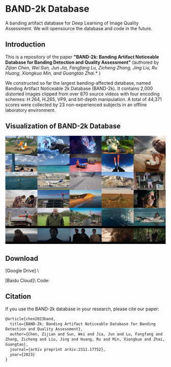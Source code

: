 # BAND-2k Database
A banding artifact database for Deep Learning of Image Quality Assessment. We will opensource the database and code in the future.

## Introduction
This is a repository of the paper **"BAND-2k: Banding Artifact Noticeable Database for Banding Detection and Quality Assessment"** (authored by **Zijian Chen, Wei Sun, Jun Jia, Fangfang Lu, Zicheng Zhang, Jing Liu, Ru Huang, Xiongkuo Min, and Guangtao Zhai*.** )

We constructed so far the largest banding-affected database,  named Banding Artifact Noticeable 2k Database (BAND-2k). It contains 2,000 distorted images clipped from over 870 source videos with four encoding schemes: H.264, H.265, VP9, and bit-depth manipulation. A total of 44,371 scores were collected by 23 non-experienced subjects in an offline laboratory environment.

## Visualization of BAND-2k Database
![The example images in BAND-2k Database](https://github.com/zijianchen98/BAND-2k/blob/main/examples.jpg)

## Download
[Google Drive] \

[Baidu Cloud]\ Code: 


## Citation
If you use the BAND-2k database in your research, please cite our paper:
```
@article{chen2023band,
  title={BAND-2k: Banding Artifact Noticeable Database for Banding Detection and Quality Assessment},
  author={Chen, Zijian and Sun, Wei and Jia, Jun and Lu, Fangfang and Zhang, Zicheng and Liu, Jing and Huang, Ru and Min, Xiongkuo and Zhai, Guangtao},
  journal={arXiv preprint arXiv:2311.17752},
  year={2023}
}
```
